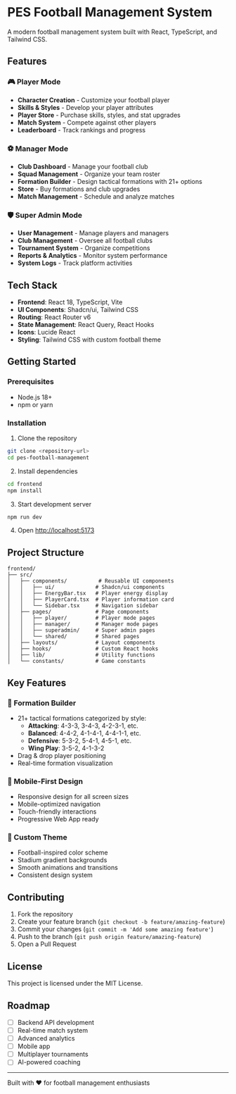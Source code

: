 # PES Football Management System

A modern football management system built with React, TypeScript, and Tailwind CSS.

## Features

### 🎮 Player Mode

- **Character Creation** - Customize your football player
- **Skills & Styles** - Develop your player attributes
- **Player Store** - Purchase skills, styles, and stat upgrades
- **Match System** - Compete against other players
- **Leaderboard** - Track rankings and progress

### ⚽ Manager Mode

- **Club Dashboard** - Manage your football club
- **Squad Management** - Organize your team roster
- **Formation Builder** - Design tactical formations with 21+ options
- **Store** - Buy formations and club upgrades
- **Match Management** - Schedule and analyze matches

### 🛡️ Super Admin Mode

- **User Management** - Manage players and managers
- **Club Management** - Oversee all football clubs
- **Tournament System** - Organize competitions
- **Reports & Analytics** - Monitor system performance
- **System Logs** - Track platform activities

## Tech Stack

- **Frontend**: React 18, TypeScript, Vite
- **UI Components**: Shadcn/ui, Tailwind CSS
- **Routing**: React Router v6
- **State Management**: React Query, React Hooks
- **Icons**: Lucide React
- **Styling**: Tailwind CSS with custom football theme

## Getting Started

### Prerequisites

- Node.js 18+
- npm or yarn

### Installation

1. Clone the repository

```bash
git clone <repository-url>
cd pes-football-management
```

2. Install dependencies

```bash
cd frontend
npm install
```

3. Start development server

```bash
npm run dev
```

4. Open [http://localhost:5173](http://localhost:5173)

## Project Structure

```
frontend/
├── src/
│   ├── components/          # Reusable UI components
│   │   ├── ui/             # Shadcn/ui components
│   │   ├── EnergyBar.tsx   # Player energy display
│   │   ├── PlayerCard.tsx  # Player information card
│   │   └── Sidebar.tsx     # Navigation sidebar
│   ├── pages/              # Page components
│   │   ├── player/         # Player mode pages
│   │   ├── manager/        # Manager mode pages
│   │   ├── superadmin/     # Super admin pages
│   │   └── shared/         # Shared pages
│   ├── layouts/            # Layout components
│   ├── hooks/              # Custom React hooks
│   ├── lib/                # Utility functions
│   └── constants/          # Game constants
```

## Key Features

### 🎯 Formation Builder

- 21+ tactical formations categorized by style:
  - **Attacking**: 4-3-3, 3-4-3, 4-2-3-1, etc.
  - **Balanced**: 4-4-2, 4-1-4-1, 4-4-1-1, etc.
  - **Defensive**: 5-3-2, 5-4-1, 4-5-1, etc.
  - **Wing Play**: 3-5-2, 4-1-3-2
- Drag & drop player positioning
- Real-time formation visualization

### 📱 Mobile-First Design

- Responsive design for all screen sizes
- Mobile-optimized navigation
- Touch-friendly interactions
- Progressive Web App ready

### 🎨 Custom Theme

- Football-inspired color scheme
- Stadium gradient backgrounds
- Smooth animations and transitions
- Consistent design system

## Contributing

1. Fork the repository
2. Create your feature branch (`git checkout -b feature/amazing-feature`)
3. Commit your changes (`git commit -m 'Add some amazing feature'`)
4. Push to the branch (`git push origin feature/amazing-feature`)
5. Open a Pull Request

## License

This project is licensed under the MIT License.

## Roadmap

- [ ] Backend API development
- [ ] Real-time match system
- [ ] Advanced analytics
- [ ] Mobile app
- [ ] Multiplayer tournaments
- [ ] AI-powered coaching

---

Built with ❤️ for football management enthusiasts
